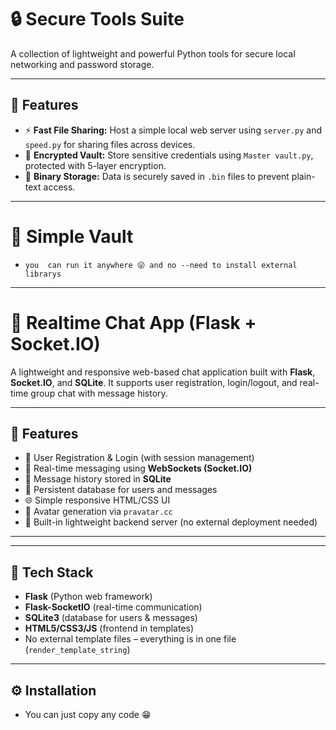 # 🔒 Secure Tools Suite

A collection of lightweight and powerful Python tools for secure local networking and password storage.

---

## 📂 Features

- ⚡ **Fast File Sharing:** Host a simple local web server using `server.py` and `speed.py` for sharing files across devices.
- 🔐 **Encrypted Vault:** Store sensitive credentials using `Master vault.py`, protected with 5-layer encryption.
- 💾 **Binary Storage:** Data is securely saved in `.bin` files to prevent plain-text access.
---
# 🔐 Simple Vault 
- ``you  can run it anywhere 😜 and no --need to install external librarys``
---

# 💬 Realtime Chat App (Flask + Socket.IO)

A lightweight and responsive web-based chat application built with **Flask**, **Socket.IO**, and **SQLite**. It supports user registration, login/logout, and real-time group chat with message history.

---

## 🚀 Features

- 🔐 User Registration & Login (with session management)
- 💬 Real-time messaging using **WebSockets (Socket.IO)**
- 🧠 Message history stored in **SQLite**
- 💾 Persistent database for users and messages
- 🌐 Simple responsive HTML/CSS UI
- 📸 Avatar generation via `pravatar.cc`
- 🧠 Built-in lightweight backend server (no external deployment needed)

---

---

## 🧪 Tech Stack

- **Flask** (Python web framework)
- **Flask-SocketIO** (real-time communication)
- **SQLite3** (database for users & messages)
- **HTML5/CSS3/JS** (frontend in templates)
- No external template files – everything is in one file (`render_template_string`)

---

## ⚙️ Installation
- You can just copy any code 😁 
